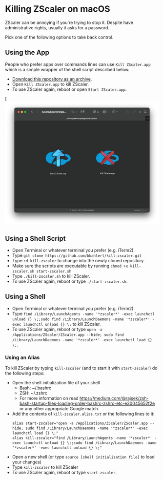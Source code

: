 # Killing ZScaler on macOS
ZScaler can be annoying if you're trying to stop it.
Despite have administrative rights, usually it asks for a password.

Pick one of the following options to take back control.

## Using the App

People who prefer apps over commands lines can use
`Kill ZScaler.app` which is a simple wrapper of the shell script described below.

- [Download this repository as an archive](/bkahlert/kill-zscaler/archive/refs/heads/main.zip).
- Open `Kill ZScaler.app` to kill ZScaler.
- To use ZScaler again, reboot or open `Start ZScaler.app`.

[![Kill ZScaler and Start ZScaler app](apps.png)

## Using a Shell Script

- Open Terminal or whatever terminal you prefer (e.g. iTerm2).
- Type `git clone https://github.com/bkahlert/kill-zscaler.git`
- Type `cd kill-zscaler` to change into the newly cloned repository.
- Make sure the scripts are executable by running `chmod +x kill-zscaler.sh start-zscaler.sh`
- Type `./kill-zscaler.sh` to kill ZScaler.
- To use ZScaler again, reboot or type `./start-zscaler.sh`.

## Using a Shell
- Open Terminal or whatever terminal you prefer (e.g. iTerm2).
- Type `find /Library/LaunchAgents -name '*zscaler*' -exec launchctl unload {} \;;sudo find /Library/LaunchDaemons -name '*zscaler*' -exec launchctl unload {} \;` to kill ZScaler.
- To use ZScaler again, reboot or type `open -a /Applications/ZScaler/ZScaler.app --hide; sudo find /Library/LaunchDaemons -name '*zscaler*' -exec launchctl load {} \;`.

### Using an Alias
To kill ZScaler by typing `kill-zscaler` (and to start it with `start-zscaler`) do the following steps:
- Open the shell initialization file of your shell
  - Bash: ~/.bashrc
  - ZSH: ~/.zshrc
  - For more information on read https://medium.com/@rajsek/zsh-bash-startup-files-loading-order-bashrc-zshrc-etc-e30045652f2e or any other appropriate Google match.
- Add the contents of `kill-zscaler.alias.txt` or the following lines to it:
  ```shell
  alias start-zscaler="open -a /Applications/ZScaler/ZScaler.app --hide; sudo find /Library/LaunchDaemons -name '*zscaler*' -exec launchctl load {} \;"
  alias kill-zscaler="find /Library/LaunchAgents -name '*zscaler*' -exec launchctl unload {} \;;sudo find /Library/LaunchDaemons -name '*zscaler*' -exec launchctl unload {} \;"
  ```
- Open a new shell (or type `source [shell initialization file]` to load your changes)
- Type `kill-zscaler` to kill ZScaler
- To use ZScaler again, reboot or type `start-zscaler`.
